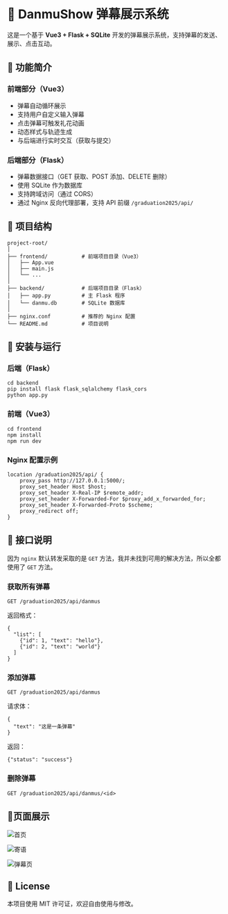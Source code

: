 # 🎇 DanmuShow 弹幕展示系统

这是一个基于 **Vue3 + Flask + SQLite** 开发的弹幕展示系统，支持弹幕的发送、展示、点击互动。

## 📌 功能简介

### 前端部分（Vue3）

- 弹幕自动循环展示
- 支持用户自定义输入弹幕
- 点击弹幕可触发礼花动画
- 动态样式与轨迹生成
- 与后端进行实时交互（获取与提交）

### 后端部分（Flask）

- 弹幕数据接口（GET 获取、POST 添加、DELETE 删除）
- 使用 SQLite 作为数据库
- 支持跨域访问（通过 CORS）
- 通过 Nginx 反向代理部署，支持 API 前缀 `/graduation2025/api/`

## 🚀 项目结构

```
project-root/
│
├── frontend/           # 前端项目目录（Vue3）
│   ├── App.vue
│   ├── main.js
│   └── ...
│
├── backend/            # 后端项目目录（Flask）
│   ├── app.py          # 主 Flask 程序
│   └── danmu.db        # SQLite 数据库
│
├── nginx.conf          # 推荐的 Nginx 配置
└── README.md           # 项目说明
```

## 🔧 安装与运行

### 后端（Flask）

```
cd backend
pip install flask flask_sqlalchemy flask_cors
python app.py
```

### 前端（Vue3）

```
cd frontend
npm install
npm run dev
```

### Nginx 配置示例

```
location /graduation2025/api/ {
    proxy_pass http://127.0.0.1:5000/;
    proxy_set_header Host $host;
    proxy_set_header X-Real-IP $remote_addr;
    proxy_set_header X-Forwarded-For $proxy_add_x_forwarded_for;
    proxy_set_header X-Forwarded-Proto $scheme;
    proxy_redirect off;
}
```

## 🧩 接口说明

因为 ``nginx`` 默认转发采取的是 ``GET`` 方法，我并未找到可用的解决方法，所以全都使用了 ``GET`` 方法。

### 获取所有弹幕

```
GET /graduation2025/api/danmus
```

返回格式：

```
{
  "list": [
    {"id": 1, "text": "hello"},
    {"id": 2, "text": "world"}
  ]
}
```

### 添加弹幕

```
GET /graduation2025/api/danmus
```

请求体：

```
{
  "text": "这是一条弹幕"
}
```

返回：

```
{"status": "success"}
```

### 删除弹幕

```
GET /graduation2025/api/danmus/<id>
```

## 📱页面展示

![首页](.\assets\首页.jpg)

![寄语](.\assets\第二个页面.jpg)

![弹幕页](.\assets\弹幕页.jpg)

## 📄 License

本项目使用 MIT 许可证，欢迎自由使用与修改。